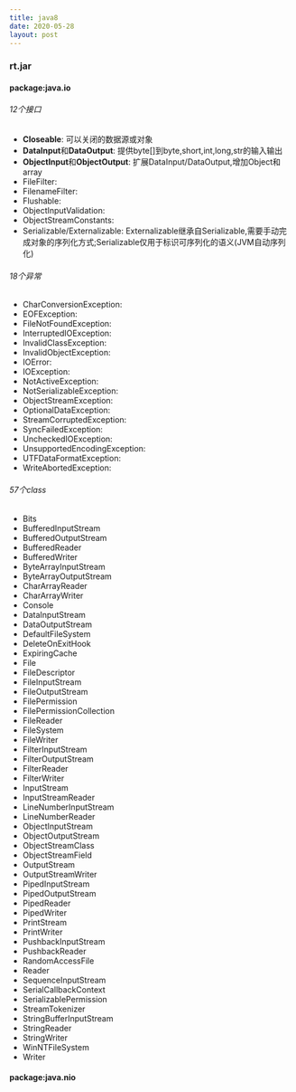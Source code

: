 ```yaml
---
title: java8
date: 2020-05-28
layout: post
---
```


### rt.jar

#### package:java.io

###### 12个接口
* **Closeable**: 可以关闭的数据源或对象
* **DataInput**和**DataOutput**: 提供byte[]到byte,short,int,long,str的输入输出
* **ObjectInput**和**ObjectOutput**: 扩展DataInput/DataOutput,增加Object和array
* FileFilter:
* FilenameFilter:
* Flushable:
* ObjectInputValidation:
* ObjectStreamConstants:
* Serializable/Externalizable: Externalizable继承自Serializable,需要手动完成对象的序列化方式;Serializable仅用于标识可序列化的语义(JVM自动序列化)

###### 18个异常
* CharConversionException:
* EOFException:
* FileNotFoundException:
* InterruptedIOException:
* InvalidClassException:
* InvalidObjectException:
* IOError:
* IOException:
* NotActiveException:
* NotSerializableException:
* ObjectStreamException:
* OptionalDataException:
* StreamCorruptedException:
* SyncFailedException:
* UncheckedIOException:
* UnsupportedEncodingException:
* UTFDataFormatException:
* WriteAbortedException:

###### 57个class
* Bits
* BufferedInputStream
* BufferedOutputStream
* BufferedReader
* BufferedWriter
* ByteArrayInputStream
* ByteArrayOutputStream
* CharArrayReader
* CharArrayWriter
* Console
* DataInputStream
* DataOutputStream
* DefaultFileSystem
* DeleteOnExitHook
* ExpiringCache
* File
* FileDescriptor
* FileInputStream
* FileOutputStream
* FilePermission
* FilePermissionCollection
* FileReader
* FileSystem
* FileWriter
* FilterInputStream
* FilterOutputStream
* FilterReader
* FilterWriter
* InputStream
* InputStreamReader
* LineNumberInputStream
* LineNumberReader
* ObjectInputStream
* ObjectOutputStream
* ObjectStreamClass
* ObjectStreamField
* OutputStream
* OutputStreamWriter
* PipedInputStream
* PipedOutputStream
* PipedReader
* PipedWriter
* PrintStream
* PrintWriter
* PushbackInputStream
* PushbackReader
* RandomAccessFile
* Reader
* SequenceInputStream
* SerialCallbackContext
* SerializablePermission
* StreamTokenizer
* StringBufferInputStream
* StringReader
* StringWriter
* WinNTFileSystem
* Writer


#### package:java.nio